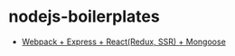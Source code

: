 # nodejs-boilerplates
* [Webpack + Express + React(Redux, SSR) + Mongoose](https://github.com/3jin/nodejs-boilerplates/tree/master/express-react-redux-ssr-mongodb/)





